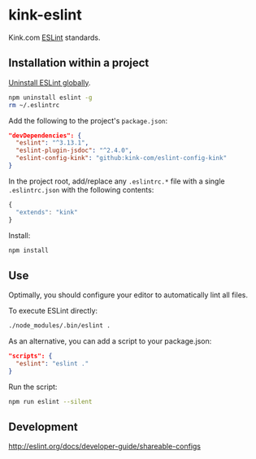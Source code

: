 # kink-eslint

Kink.com [ESLint](http://eslint.org/) standards.

## Installation within a project

[Uninstall ESLint globally](https://github.com/eslint/eslint/issues/1877).

```bash
npm uninstall eslint -g
rm ~/.eslintrc
```

Add the following to the project's `package.json`:

```json
"devDependencies": {
  "eslint": "^3.13.1",
  "eslint-plugin-jsdoc": "^2.4.0",
  "eslint-config-kink": "github:kink-com/eslint-config-kink"
}
```

In the project root, add/replace any `.eslintrc.*` file with a single `.eslintrc.json` with the following contents:

```javascript
{
  "extends": "kink"
}
```

Install:

```bash
npm install
```

## Use

Optimally, you should configure your editor to automatically lint all files.

To execute ESLint directly:

```bash
./node_modules/.bin/eslint .
```

As an alternative, you can add a script to your package.json:

```json
"scripts": {
  "eslint": "eslint ."
}
```

Run the script:

```bash
npm run eslint --silent
```

## Development

http://eslint.org/docs/developer-guide/shareable-configs
